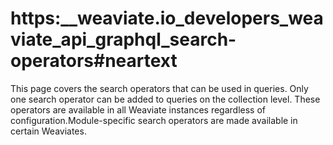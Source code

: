 # https:\_\_weaviate.io_developers_weaviate_api_graphql_search-operators#neartext

This page covers the search operators that can be used in queries. Only one search operator can be added to queries on the collection level. These operators are available in all Weaviate instances regardless of configuration.Module-specific search operators are made available in certain Weaviates.
